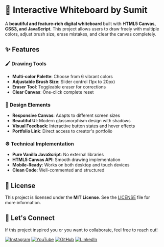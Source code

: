 # 🎨 Interactive Whiteboard by Sumit

A **beautiful and feature-rich digital whiteboard** built with **HTML5 Canvas, CSS3, and JavaScript**. This project allows users to draw freely with multiple colors, adjust brush size, erase mistakes, and clear the canvas completely.

## ✨ Features

### 🖌️ **Drawing Tools**
- **Multi-color Palette**: Choose from 6 vibrant colors
- **Adjustable Brush Size**: Slider control (1px to 20px)
- **Eraser Tool**: Toggleable eraser for corrections
- **Clear Canvas**: One-click complete reset

### 🎨 **Design Elements**
- **Responsive Canvas**: Adapts to different screen sizes
- **Beautiful UI**: Modern glassmorphism design with shadows
- **Visual Feedback**: Interactive button states and hover effects
- **Portfolio Link**: Direct access to creator's portfolio

### ⚙️ **Technical Implementation**
- **Pure Vanilla JavaScript**: No external libraries
- **HTML5 Canvas API**: Smooth drawing implementation
- **Mobile-Ready**: Works on both desktop and touch devices
- **Clean Code**: Well-commented and structured

## 📜 License

This project is licensed under the **MIT License**. See the [LICENSE](LICENSE) file for more information.

## 🌟 Let's Connect

If this project inspired you or you want to collaborate, feel free to reach out!

[![Instagram](https://img.icons8.com/fluency/48/instagram-new.png)](https://www.instagram.com/sumittech_360)
[![YouTube](https://img.icons8.com/fluency/48/youtube-play.png)](https://youtube.com/channel/UCiPxbNaC7dloVut6Jc5xHIQ)
[![GitHub](https://img.icons8.com/fluency/48/github.png)](https://github.com/InnovativeSumit)
[![LinkedIn](https://img.icons8.com/fluency/48/linkedin.png)](https://www.linkedin.com/in/sumit-pal-40511a339)
